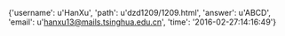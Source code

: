 {'username': u'HanXu', 'path': u'dzd1209/1209.html', 'answer': u'ABCD', 'email': u'hanxu13@mails.tsinghua.edu.cn', 'time': '2016-02-27:14:16:49'}